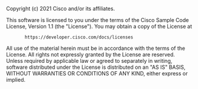 Copyright (c) 2021 Cisco and/or its affiliates.

This software is licensed to you under the terms of the Cisco Sample Code License, Version 1.1 (the "License"). You may obtain a copy of the License at

           https://developer.cisco.com/docs/licenses

All use of the material herein must be in accordance with the terms of the License. All rights not expressly granted by the License are reserved. Unless required by applicable law or agreed to separately in writing, software distributed under the License is distributed on an "AS IS" BASIS, WITHOUT WARRANTIES OR CONDITIONS OF ANY KIND, either express or implied.
